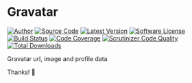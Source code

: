 # Gravatar #

[![Author](http://img.shields.io/badge/author-@ravikumar8-blue.svg?style=flat-square)](https://twitter.com/ravikumar8)
[![Source Code](https://img.shields.io/badge/source-macho-blue.svg?style=flat-square)](https://github.com/ravikumar8/Gravatar)
[![Latest Version](https://img.shields.io/badge/github-release-blue.svg?style=flat-square)](https://github.com/ravikumar8/Gravatar/releases)
[![Software License](https://img.shields.io/badge/license-MIT-brightgreen.svg?style=flat-square)](LICENSE.md)
[![Build Status](https://travis-ci.org/ravikumar8/macho.svg?branch=master&style=flat-square)](https://travis-ci.org/ravikumar8/Gravatar)
[![Code Coverage](https://scrutinizer-ci.com/g/ravikumar8/Gravatar/badges/coverage.png?b=master)](https://scrutinizer-ci.com/g/ravikumar8/Gravatar/?branch=master)
[![Scrutinizer Code Quality](https://scrutinizer-ci.com/g/ravikumar8/Gravatar/badges/quality-score.png?b=master)](https://scrutinizer-ci.com/g/ravikumar8/Gravatar/?branch=master)
[![Total Downloads](https://img.shields.io/packagist/dt/league/plates.svg?style=flat-square)](https://packagist.org/packages/league/plates)

Gravatar url, image and profile data

Thanks! :sparkling_heart:
